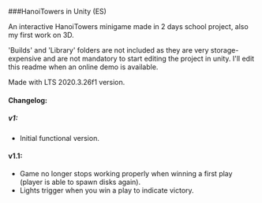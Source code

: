 ###HanoiTowers in Unity (ES)

An interactive HanoiTowers minigame made in 2 days school project, also my first work on 3D.

'Builds' and 'Library' folders are not included as they are very storage-expensive and are not mandatory to start editing the project in unity.
I'll edit this readme when an online demo is available.

Made with LTS 2020.3.26f1 version.

#### Changelog:

##### v1:
- Initial functional version.

#### v1.1:
- Game no longer stops working properly when winning a first play (player is able to spawn disks again).
- Lights trigger when you win a play to indicate victory.
